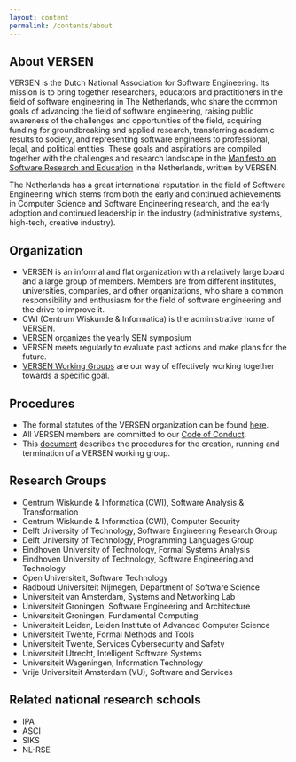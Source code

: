 ```yaml
---
layout: content
permalink: /contents/about
---
```


## About VERSEN

VERSEN is the Dutch National Association for Software Engineering. Its mission is to bring together researchers, educators and practitioners in the field of software engineering in The Netherlands, who share the common goals of advancing the field of software engineering, raising public awareness of the challenges and opportunities of the field, acquiring funding for groundbreaking and applied research, transferring academic results to society, and representing software engineers to professional, legal, and political entities. These goals and aspirations are compiled together with the challenges and research landscape in the [Manifesto on Software Research and Education](/contents/manifesto) in the Netherlands, written by VERSEN.

The Netherlands has a great international reputation in the field of Software Engineering which stems from both the early and continued achievements in Computer Science and Software Engineering research, and the early adoption and continued leadership in the industry (administrative systems, high-tech, creative industry).

## Organization

* VERSEN is an informal and flat organization with a relatively large board and a large group of members. Members are from different institutes, universities, companies, and other organizations, who share a common responsibility and enthusiasm for the field of software engineering and the drive to improve it.
* CWI (Centrum Wiskunde & Informatica) is the administrative home of VERSEN.
* VERSEN organizes the yearly SEN symposium
* VERSEN meets regularly to evaluate past actions and make plans for the future.
* [VERSEN Working Groups](/contents/works) are our way of effectively working together towards a specific goal.

## Procedures 

* The formal statutes of the VERSEN organization can be found [here](/assets/pdf/statuten.pdf). 
* All VERSEN members are committed to our [Code of Conduct](/contents/about/code-of-conduct).
* This [document](/assets/pdf/working-groups.pdf) describes the procedures for the creation, running and termination of a VERSEN working group.

## Research Groups

* Centrum Wiskunde & Informatica (CWI), Software Analysis & Transformation
* Centrum Wiskunde & Informatica (CWI), Computer Security
* Delft University of Technology, Software Engineering Research Group
* Delft University of Technology, Programming Languages Group
* Eindhoven University of Technology, Formal Systems Analysis
* Eindhoven University of Technology, Software Engineering and Technology
* Open Universiteit, Software Technology
* Radboud Universiteit Nijmegen, Department of Software Science
* Universiteit van Amsterdam, Systems and Networking Lab
* Universiteit Groningen, Software Engineering and Architecture
* Universiteit Groningen, Fundamental Computing
* Universiteit Leiden, Leiden Institute of Advanced Computer Science 
* Universiteit Twente, Formal Methods and Tools
* Universiteit Twente, Services Cybersecurity and Safety
* Universiteit Utrecht, Intelligent Software Systems
* Universiteit Wageningen, Information Technology
* Vrije Universiteit Amsterdam (VU), Software and Services


## Related national research schools

* IPA
* ASCI
* SIKS
* NL-RSE

